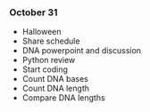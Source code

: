 ### October 31 ###
* Halloween 
* Share schedule 
* DNA powerpoint and discussion 
* Python review 
* Start coding 
* Count DNA bases
* Count DNA length
* Compare DNA lengths
